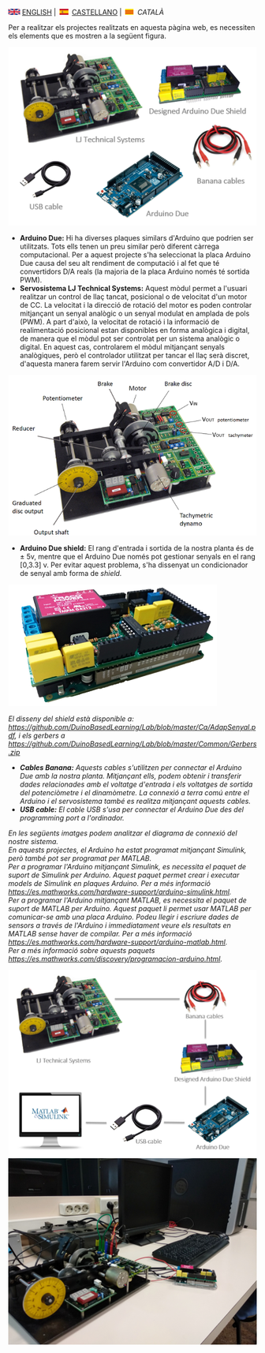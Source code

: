 <img src="en.png" alt="English"> [ENGLISH](equipment.md) | <img src="es.png" alt="Castellano"> [CASTELLANO](equipo.md) | <img src="ca.png" alt="Català"> *CATALÀ*

Per a realitzar els projectes realitzats en aquesta pàgina web, es necessiten els elements que es mostren a la següent figura.

![Equipment](equipment.PNG)

<ul>
  <li><b>Arduino Due:</b> Hi ha diverses plaques similars d'Arduino que podrien ser utilitzats. Tots ells tenen un preu similar però diferent càrrega computacional. Per a aquest projecte s'ha seleccionat la placa Arduino Due causa del seu alt rendiment de computació i al fet que té convertidors D/A reals (la majoria de la placa Arduino només té sortida PWM).
  </li>
  <li><b>Servosistema LJ Technical Systems:</b> Aquest mòdul permet a l'usuari realitzar un control de llaç tancat, posicional o de velocitat d'un motor de CC.
    La velocitat i la direcció de rotació del motor es poden controlar mitjançant un senyal analògic o un senyal modulat en amplada de pols (PWM).
    A part d'això, la velocitat de rotació i la informació de realimentació posicional estan disponibles en forma analògica i digital, de manera que el mòdul pot ser controlat per un sistema analògic o digital. En aquest cas, controlarem el mòdul mitjançant senyals analògiques, però el controlador utilitzat per tancar el llaç serà discret, d'aquesta manera farem servir l'Arduino com convertidor A/D i D/A.</li>
</ul>   

![Motor](motorra2.png)

<ul>
  <li><b>Arduino Due shield:</b> El rang d'entrada i sortida de la nostra planta és de &plusmn 5v, mentre que el Arduino Due només pot gestionar senyals en el rang [0,3.3] v. Per evitar aquest problema, s'ha dissenyat un condicionador de senyal amb forma de <i>shield</ i>.</li>
</ul>   

![DueShield](shield.png)


El disseny del *shield* està disponible a: <https://github.com/DuinoBasedLearning/Lab/blob/master/Ca/AdapSenyal.pdf>, i els *gerbers* a <https://github.com/DuinoBasedLearning/Lab/blob/master/Common/Gerbers.zip>


<ul>
  <li><b>Cables Banana:</b> Aquests cables s'utilitzen per connectar el Arduino Due amb la nostra planta. Mitjançant ells, podem obtenir i transferir dades relacionades amb el voltatge d'entrada i els voltatges de sortida del potenciòmetre i el dinamòmetre. La connexió a terra comú entre el Arduino i el servosistema també es realitza mitjançant aquests cables.</li>
  <li><b>USB cable:</b> El cable USB s'usa per connectar el Arduino Due des del <i>programming port</i> a l'ordinador.</li>
</ul>  

En les següents imatges podem analitzar el diagrama de connexió del nostre sistema. <br>
En aquests projectes, el Arduino ha estat programat mitjançant Simulink, però també pot ser programat per MATLAB. <br>
  Per a programar l'Arduino mitjançant Simulink, es necessita el paquet de suport de Simulink per Arduino. Aquest paquet permet crear i executar models de Simulink en plaques Arduino. Per a més informació <https://es.mathworks.com/hardware-support/arduino-simulink.html>. <br>
 Per a programar l'Arduino mitjançant MATLAB, es necessita el paquet de suport de MATLAB per Arduino. Aquest paquet li permet usar MATLAB per comunicar-se amb una placa Arduino. Podeu llegir i escriure dades de sensors a través de l'Arduino i immediatament veure els resultats en MATLAB sense haver de compilar. Per a més informació <https://es.mathworks.com/hardware-support/arduino-matlab.html>. <br>
  Per a més informació sobre aquests paquets <https://es.mathworks.com/discovery/programacion-arduino.html>.


![ConnectionDiagram](Connection.PNG)
![Desktop](desktop.jpg)
